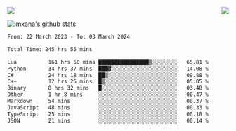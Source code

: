 <p>
  <a href="https://count.getloli.com/"><img src="https://count.getloli.com/get/@xana.readme?theme=moebooru-h"></a>
  <img src="https://weather-icon.journeyad.repl.co/@hangzhou?v=1" align="right">
</p>


<a href="https://github.com/imxana"><img align="center" src="https://github-readme-stats.vercel.app/api?username=imxana&show_icons=true&include_all_commits=true&hide_border=tru&custom_title=imxana%27s%20Github%20Stats" alt="imxana's github stats" /></a> 

<!--START_SECTION:waka-->

```txt
From: 22 March 2023 - To: 03 March 2024

Total Time: 245 hrs 55 mins

Lua          161 hrs 50 mins ████████████████▒░░░░░░░░   65.81 %
Python       34 hrs 37 mins  ███▓░░░░░░░░░░░░░░░░░░░░░   14.08 %
C#           24 hrs 18 mins  ██▒░░░░░░░░░░░░░░░░░░░░░░   09.88 %
C++          12 hrs 25 mins  █▒░░░░░░░░░░░░░░░░░░░░░░░   05.05 %
Binary       8 hrs 32 mins   █░░░░░░░░░░░░░░░░░░░░░░░░   03.48 %
Other        1 hr 8 mins     ░░░░░░░░░░░░░░░░░░░░░░░░░   00.47 %
Markdown     54 mins         ░░░░░░░░░░░░░░░░░░░░░░░░░   00.37 %
JavaScript   48 mins         ░░░░░░░░░░░░░░░░░░░░░░░░░   00.33 %
TypeScript   25 mins         ░░░░░░░░░░░░░░░░░░░░░░░░░   00.18 %
JSON         21 mins         ░░░░░░░░░░░░░░░░░░░░░░░░░   00.14 %
```

<!--END_SECTION:waka-->
